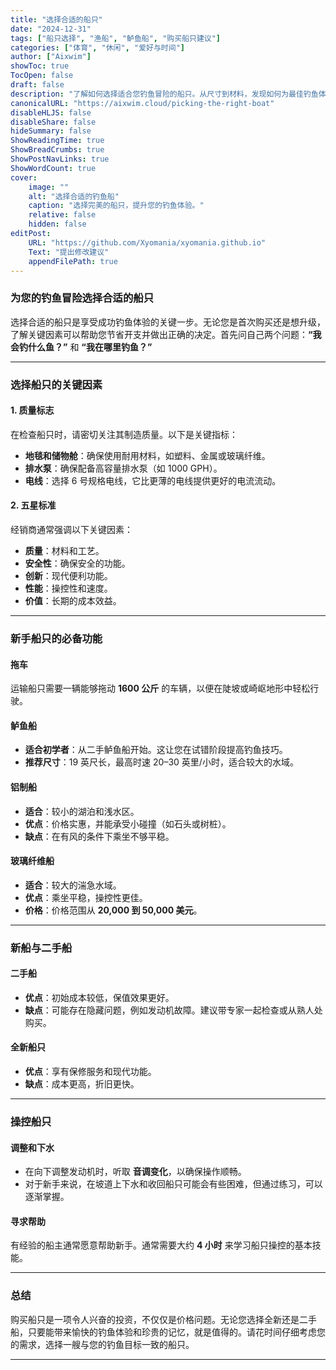 ```yaml
---
title: "选择合适的船只"
date: "2024-12-31"
tags: ["船只选择", "渔船", "鲈鱼船", "购买船只建议"]
categories: ["体育", "休闲", "爱好与时间"]
author: ["Aixwim"]
showToc: true
TocOpen: false
draft: false
description: "了解如何选择适合您钓鱼冒险的船只。从尺寸到材料，发现如何为最佳钓鱼体验做出明智的选择。"
canonicalURL: "https://aixwim.cloud/picking-the-right-boat"
disableHLJS: false
disableShare: false
hideSummary: false
ShowReadingTime: true
ShowBreadCrumbs: true
ShowPostNavLinks: true
ShowWordCount: true
cover:
    image: ""
    alt: "选择合适的钓鱼船"
    caption: "选择完美的船只，提升您的钓鱼体验。"
    relative: false
    hidden: false
editPost:
    URL: "https://github.com/Xyomania/xyomania.github.io"
    Text: "提出修改建议"
    appendFilePath: true
---
```


### 为您的钓鱼冒险选择合适的船只

选择合适的船只是享受成功钓鱼体验的关键一步。无论您是首次购买还是想升级，了解关键因素可以帮助您节省开支并做出正确的决定。首先问自己两个问题：**“我会钓什么鱼？”** 和 **“我在哪里钓鱼？”**

---

### 选择船只的关键因素

#### 1. **质量标志**
在检查船只时，请密切关注其制造质量。以下是关键指标：
- **地毯和储物舱**：确保使用耐用材料，如塑料、金属或玻璃纤维。
- **排水泵**：确保配备高容量排水泵（如 1000 GPH）。
- **电线**：选择 6 号规格电线，它比更薄的电线提供更好的电流流动。

#### 2. **五星标准**
经销商通常强调以下关键因素：
- **质量**：材料和工艺。
- **安全性**：确保安全的功能。
- **创新**：现代便利功能。
- **性能**：操控性和速度。
- **价值**：长期的成本效益。

---

### 新手船只的必备功能

#### **拖车**
运输船只需要一辆能够拖动 **1600 公斤** 的车辆，以便在陡坡或崎岖地形中轻松行驶。

#### **鲈鱼船**
- **适合初学者**：从二手鲈鱼船开始。这让您在试错阶段提高钓鱼技巧。
- **推荐尺寸**：19 英尺长，最高时速 20–30 英里/小时，适合较大的水域。

#### **铝制船**
- **适合**：较小的湖泊和浅水区。
- **优点**：价格实惠，并能承受小碰撞（如石头或树桩）。
- **缺点**：在有风的条件下乘坐不够平稳。

#### **玻璃纤维船**
- **适合**：较大的湍急水域。
- **优点**：乘坐平稳，操控性更佳。
- **价格**：价格范围从 **20,000 到 50,000 美元**。

---

### 新船与二手船

#### **二手船**
- **优点**：初始成本较低，保值效果更好。
- **缺点**：可能存在隐藏问题，例如发动机故障。建议带专家一起检查或从熟人处购买。

#### **全新船只**
- **优点**：享有保修服务和现代功能。
- **缺点**：成本更高，折旧更快。

---

### 操控船只

#### **调整和下水**
- 在向下调整发动机时，听取 **音调变化**，以确保操作顺畅。
- 对于新手来说，在坡道上下水和收回船只可能会有些困难，但通过练习，可以逐渐掌握。

#### **寻求帮助**
有经验的船主通常愿意帮助新手。通常需要大约 **4 小时** 来学习船只操控的基本技能。

---

### 总结

购买船只是一项令人兴奋的投资，不仅仅是价格问题。无论您选择全新还是二手船，只要能带来愉快的钓鱼体验和珍贵的记忆，就是值得的。请花时间仔细考虑您的需求，选择一艘与您的钓鱼目标一致的船只。

---
